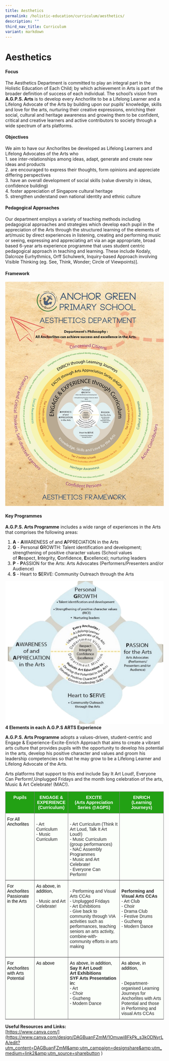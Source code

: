 ```yaml
---
title: Aesthetics
permalink: /holistic-education/curriculum/aesthetics/
description: ""
third_nav_title: Curriculum
variant: markdown
---
```

Aesthetics
==========

#### Focus

The Aesthetics Department is committed to play an integral part in the Holistic Education of Each Child; by which achievement in Arts is part of the broader definition of success of each individual. The school’s vision from **A.G.P.S. Arts** is to develop every Anchorlite to be a Lifelong Learner and a Lifelong Advocate of the Arts by building upon our pupils’ knowledge, skills and love for the arts, nurturing their creative expressions, enriching their social, cultural and heritage awareness and growing them to be confident, critical and creative learners and active contributors to society through a wide spectrum of arts platforms.

#### Objectives

We aim to have our Anchorlites be developed as Lifelong Learners and Lifelong Advocates of the Arts who<br>1. see inter-relationships among ideas, adapt, generate and create new ideas and products
<br>2. are encouraged to express their thoughts, form opinions and appreciate differing perspectives
<br>3. have an overall development of social skills (value diversity in ideas, confidence building)
<br>4. foster appreciation of Singapore cultural heritage
<br>5. strengthen understand own national identity and ethnic culture


#### Pedagogical Approaches

Our department employs a variety of teaching methods including pedagogical approaches and strategies which develop each pupil in the appreciation of the Arts through the structured learning of the elements of art/music by direct experiences in listening, creating and performing music or seeing, expressing and appreciating art via an age appropriate, broad based 6-year arts experience programme that uses student  centric pedagogical approach in teaching and learning. These include Kodaly, Dalcroze Eurhythmics, Orff Schulwerk, Inquiry-based Approach involving Visible Thinking (eg. See, Think, Wonder; Circle of Viewpoints)].

#### Framework

![](/images/Curriculum/Aesthetics/Aesthetics_Framework.jpg)

#### Key Programmes

**A.G.P.S. Arts Programme** includes a wide range of experiences in the Arts that comprises the following areas:  

1.  **A**&nbsp;\-&nbsp;**A**WARENESS of and&nbsp;**A**PPRECIATION in the Arts
2.  **G**&nbsp;\- Personal&nbsp;**G**ROWTH: Talent identification and development; strengthening of positive character values (School values of&nbsp;**R**espect,&nbsp;**I**ntegrity,&nbsp;**C**onfidence,&nbsp;**E**xcellence); nurturing leaders
3.  **P**&nbsp;\-&nbsp;**P**ASSION for the Arts: Arts Advocates (Performers/Presenters and/or Audience)
4.  **S**&nbsp;\- Heart to&nbsp;**S**ERVE: Community Outreach through the Arts

![](/images/Curriculum/Aesthetics/AGPS_Arts_Experience.jpg)
**4 Elements in each A.G.P.S ARTS Experience**<br>

**A.G.P.S. Arts Programme**&nbsp;adopts a values-driven, student-centric and Engage &amp; Experience-Excite-Enrich Approach that aims to create a vibrant arts culture that provides pupils with the opportunity to develop his potential in the arts, develop his positive character and values and groom his leadership competencies so that he may grow to be a Lifelong Learner and Lifelong Advocate of the Arts.&nbsp;

Arts platforms that support to this end include Say It Art Loud!, Everyone Can Perform!,Unplugged Fridays and the month long celebration of the arts, Music &amp; Art Celebrate! (MAC!).

<style type="text/css">
.tg  {border-collapse:collapse;border-spacing:0;}
.tg td{border-color:black;border-style:solid;border-width:1px;font-family:Arial, sans-serif;font-size:14px;
  overflow:hidden;padding:10px 5px;word-break:normal;}
.tg th{border-color:black;border-style:solid;border-width:1px;font-family:Arial, sans-serif;font-size:14px;
  font-weight:normal;overflow:hidden;padding:10px 5px;word-break:normal;}
.tg .tg-3yc9{background-color:#22A114;border-color:inherit;color:#FFF;font-weight:bold;text-align:center;vertical-align:top}
.tg .tg-n9k0{background-color:#FBFFFA;border-color:inherit;color:#222;text-align:left;vertical-align:top}
</style>
<table class="tg">
<thead>
  <tr>
    <th class="tg-3yc9">Pupils<br></th>
    <th class="tg-3yc9">ENGAGE &amp; EXPERIENCE<br>(Curriculum)<br></th>
    <th class="tg-3yc9">EXCITE<br><span style="background-color:transparent">(Arts Appreciation Series @AGPS) </span><br></th>
    <th class="tg-3yc9">ENRICH<br><span style="background-color:transparent">(Learning Journeys)</span></th>
  </tr>
</thead>
<tbody>
  <tr>
    <td class="tg-n9k0"><span style="font-weight:normal;color:#000">For All Anchorlites</span><br></td>
    <td class="tg-n9k0"><br><span style="background-color:transparent">- Art Curriculum </span><br><span style="background-color:transparent">- Music Curriculum </span><br></td>
    <td class="tg-n9k0"><br><span style="background-color:transparent">- Art Curriculum (Think It Art Loud, Talk It Art Loud!)</span><br><span style="background-color:transparent">- Music Curriculum (group performances) </span><br><span style="background-color:transparent">- NAC Assembly Programmes</span><br><span style="background-color:transparent">- Music and Art Celebrate!</span><br><span style="background-color:transparent">- Everyone Can Perform!</span><br></td>
    <td class="tg-n9k0"></td>
  </tr>
  <tr>
    <td class="tg-n9k0"><span style="font-weight:normal;color:#000">For Anchorlites Passionate in the Arts</span><br></td>
    <td class="tg-n9k0"><span style="font-weight:normal;color:#000">As above, in addition, </span><br><br><span style="background-color:transparent">- Music and Art Celebrate!</span><br><br></td>
    <td class="tg-n9k0"><br><span style="background-color:transparent">- Performing and Visual Arts CCAs </span><br><span style="background-color:transparent">- Unplugged Fridays</span><br><span style="background-color:transparent">- Art Exhibitions</span><br><span style="background-color:transparent">- Give back to community through VIA activities such as performances, teaching seniors an arts activity, combine-with- community efforts in arts making</span><br><br></td>
    <td class="tg-n9k0"><br><span style="font-weight:bold;background-color:transparent">Performing and Visual Arts CCAs</span><span style="background-color:transparent"> </span><br><span style="background-color:transparent">- Art Club</span><br>- Choir<br><span style="background-color:transparent">- Drama Club</span><br>- Festive Drums<br><span style="background-color:transparent">- Guzheng</span><br><span style="background-color:transparent">- Modern Dance</span></td>
  </tr>
  <tr>
    <td class="tg-n9k0"><span style="font-weight:normal;color:#000">For Anchorlites with Arts Potential</span><br></td>
    <td class="tg-n9k0"><span style="font-weight:normal;color:#000">As above</span><br><br></td>
    <td class="tg-n9k0"><span style="font-weight:normal;color:#000">As above, in addition,</span><br><span style="font-weight:bold;background-color:transparent">Say It Art Loud! </span><br><span style="font-weight:bold;background-color:transparent">Art Exhibitions</span><span style="background-color:transparent"> </span><br><span style="font-weight:bold;background-color:transparent">SYF Arts Presentation in: </span><br><span style="background-color:transparent">- Art </span><br><span style="background-color:transparent">- Choir </span><br><span style="background-color:transparent">- Guzheng </span><br><span style="background-color:transparent">- Modern Dance </span><br></td>
    <td class="tg-n9k0"><span style="font-weight:normal;color:#000">As above, in addition,</span><br><br><br><span style="background-color:transparent">- Department-organised Learning Journeys for Anchorlites with Arts Potential and those in Performing and visual Arts CCAs </span></td>
  </tr>
</tbody>
</table>

**Useful Resources and Links:**<br>
[https://www.canva.com/](https://www.canva.com/design/DAGBuanFZmM/1Omuwi8FkPk_s3kODNyrLA/edit?utm_content=DAGBuanFZmM&amp;utm_campaign=designshare&amp;utm_medium=link2&amp;utm_source=sharebutton )